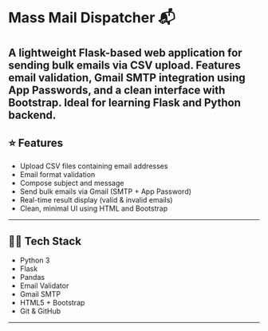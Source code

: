 # Mass Mail Dispatcher 📬
A lightweight Flask-based web application for sending bulk emails via CSV upload. Features email validation, Gmail SMTP integration using App Passwords, and a clean interface with Bootstrap. Ideal for learning Flask and Python backend.
---
## ⭐ Features
- Upload CSV files containing email addresses
- Email format validation
- Compose subject and message
- Send bulk emails via Gmail (SMTP + App Password)
- Real-time result display (valid & invalid emails)
- Clean, minimal UI using HTML and Bootstrap
---
## 👩‍💻 Tech Stack
- Python 3
- Flask
- Pandas
- Email Validator
- Gmail SMTP
- HTML5 + Bootstrap
- Git & GitHub
---

